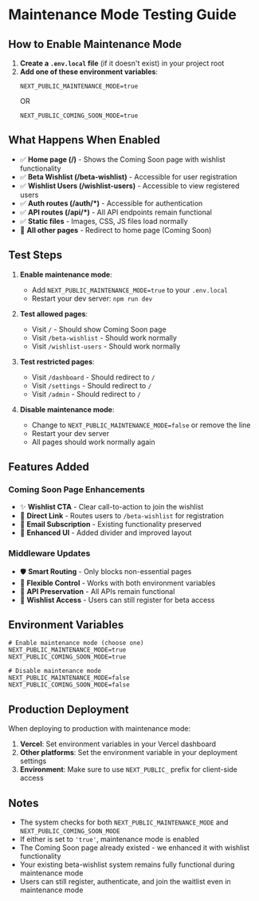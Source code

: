 # Maintenance Mode Testing Guide

## How to Enable Maintenance Mode

1. **Create a `.env.local` file** (if it doesn't exist) in your project root
2. **Add one of these environment variables**:
   ```
   NEXT_PUBLIC_MAINTENANCE_MODE=true
   ```
   OR
   ```
   NEXT_PUBLIC_COMING_SOON_MODE=true
   ```

## What Happens When Enabled

- ✅ **Home page (/)** - Shows the Coming Soon page with wishlist functionality
- ✅ **Beta Wishlist (/beta-wishlist)** - Accessible for user registration
- ✅ **Wishlist Users (/wishlist-users)** - Accessible to view registered users
- ✅ **Auth routes (/auth/*)** - Accessible for authentication
- ✅ **API routes (/api/*)** - All API endpoints remain functional
- ✅ **Static files** - Images, CSS, JS files load normally
- 🚫 **All other pages** - Redirect to home page (Coming Soon)

## Test Steps

1. **Enable maintenance mode**:
   - Add `NEXT_PUBLIC_MAINTENANCE_MODE=true` to your `.env.local`
   - Restart your dev server: `npm run dev`

2. **Test allowed pages**:
   - Visit `/` - Should show Coming Soon page
   - Visit `/beta-wishlist` - Should work normally
   - Visit `/wishlist-users` - Should work normally

3. **Test restricted pages**:
   - Visit `/dashboard` - Should redirect to `/`
   - Visit `/settings` - Should redirect to `/`
   - Visit `/admin` - Should redirect to `/`

4. **Disable maintenance mode**:
   - Change to `NEXT_PUBLIC_MAINTENANCE_MODE=false` or remove the line
   - Restart your dev server
   - All pages should work normally again

## Features Added

### Coming Soon Page Enhancements
- ✨ **Wishlist CTA** - Clear call-to-action to join the wishlist
- 🔗 **Direct Link** - Routes users to `/beta-wishlist` for registration
- 📧 **Email Subscription** - Existing functionality preserved
- 🎨 **Enhanced UI** - Added divider and improved layout

### Middleware Updates  
- 🛡️ **Smart Routing** - Only blocks non-essential pages
- 🔄 **Flexible Control** - Works with both environment variables
- 📱 **API Preservation** - All APIs remain functional
- 🎯 **Wishlist Access** - Users can still register for beta access

## Environment Variables

```env
# Enable maintenance mode (choose one)
NEXT_PUBLIC_MAINTENANCE_MODE=true
NEXT_PUBLIC_COMING_SOON_MODE=true

# Disable maintenance mode
NEXT_PUBLIC_MAINTENANCE_MODE=false
NEXT_PUBLIC_COMING_SOON_MODE=false
```

## Production Deployment

When deploying to production with maintenance mode:

1. **Vercel**: Set environment variables in your Vercel dashboard
2. **Other platforms**: Set the environment variable in your deployment settings
3. **Environment**: Make sure to use `NEXT_PUBLIC_` prefix for client-side access

## Notes

- The system checks for both `NEXT_PUBLIC_MAINTENANCE_MODE` and `NEXT_PUBLIC_COMING_SOON_MODE`
- If either is set to `'true'`, maintenance mode is enabled
- The Coming Soon page already existed - we enhanced it with wishlist functionality
- Your existing beta-wishlist system remains fully functional during maintenance mode
- Users can still register, authenticate, and join the waitlist even in maintenance mode
